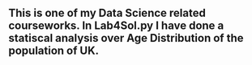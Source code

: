 ## This is one of my Data Science related courseworks. In Lab4Sol.py I have done a statiscal analysis over Age Distribution of the population of UK.
